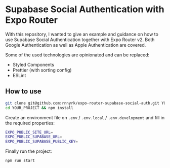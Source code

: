 # Supabase Social Authentication with Expo Router

With this repository, I wanted to give an example and guidance on how to use Supabase Social Authentication together with Expo Router v2. Both Google Authentication as well as Apple Authentication are covered.

Some of the used technologies are opinionated and can be replaced:

- Styled Components
- Prettier (with sorting config)
- ESLint

## How to use

```sh
git clone git@github.com:rnnyrk/expo-router-supabase-social-auth.git YOUR_PROJECT
cd YOUR_PROJECT && npm install
```

Create an environment file on `.env` / `.env.local` / `.env.development` and fill in the required properties:

```bash
EXPO_PUBLIC_SITE_URL=
EXPO_PUBLIC_SUPABASE_URL=
EXPO_PUBLIC_SUPABASE_PUBLIC_KEY=
```

Finally run the project:

```sh
npm run start
```
